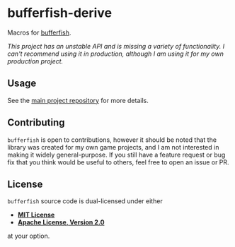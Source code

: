 # bufferfish-derive

Macros for [bufferfish](https://github.com/robertwayne/bufferfish).

_This project has an unstable API and is missing a variety of functionality. I can't recommend using it in production, although I am using it for my own production project._

## Usage

See the [main project repository](https://github.com/robertwayne/bufferfish) for more details.

## Contributing

`bufferfish` is open to contributions, however it should be noted that the library was created for my own game projects, and I am not interested in making it widely general-purpose. If you still have a feature request or bug fix that you think would be useful to others, feel free to open an issue or PR.

## License

`bufferfish` source code is dual-licensed under either

- **[MIT License](LICENSE-MIT)**
- **[Apache License, Version 2.0](LICENSE-APACHE)**

at your option.
